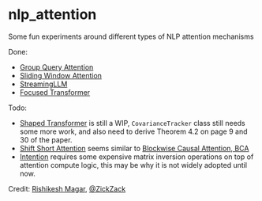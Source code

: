 # nlp_attention
Some fun experiments around different types of NLP attention mechanisms

Done:
- [Group Query Attention](https://arxiv.org/abs/2305.13245)
- [Sliding Window Attention](https://arxiv.org/abs/2004.05150)
- [StreamingLLM](https://arxiv.org/abs/2309.17453)
- [Focused Transformer](https://arxiv.org/abs/2307.03170)
  
Todo:
- [Shaped Transformer](http://arxiv.org/abs/2306.17759) is still a WIP, `CovarianceTracker` class still needs some more work, and also need to derive Theorem 4.2 on page 9 and 30 of the paper.
- [Shift Short Attention](http://arxiv.org/abs/2309.12307) seems similar to [Blockwise Causal Attention, BCA](https://zhuanlan.zhihu.com/p/660073229)
- [Intention](https://arxiv.org/abs/2305.10203) requires some expensive matrix inversion operations on top of attention compute logic, this may be why it is not widely adopted until now.

Credit: [Rishikesh Magar](https://github.com/RishikeshMagar), [@ZickZack](https://twitter.com/Alex_Mattick)
